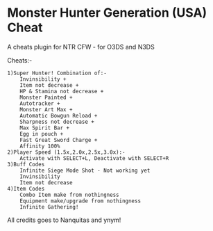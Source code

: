 # Monster Hunter Generation (USA) Cheat

A cheats plugin for NTR CFW - for O3DS and N3DS

Cheats:-

	1)Super Hunter! Combination of:- 
		Invinsibility + 
		Item not decrease + 
		HP & Stamina not decrease + 
		Monster Painted + 
		Autotracker + 
		Monster Art Max + 
		Automatic Bowgun Reload + 
		Sharpness not decrease + 
		Max Spirit Bar + 
		Egg in pouch + 
		Fast Great Sword Charge + 
		Affinity 100%
	2)Player Speed (1.5x,2.0x,2.5x,3.0x):- 
		Activate with SELECT+L, Deactivate with SELECT+R
	3)Buff Codes
		Infinite Siege Mode Shot - Not working yet
		Invinsibility
		Item not decrease
	4)Item Codes
		Combo Item make from nothingness
		Equipment make/upgrade from nothingness
		Infinite Gathering!

All credits goes to Nanquitas and ynym!
